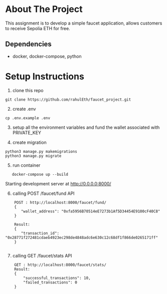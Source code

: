 # About The Project

This assignment is to develop a simple faucet application, allows customers to receive Sepolia ETH for free.

## Dependencies 

- docker, docker-compose, python


# Setup Instructions

1. clone this repo

```
git clone https://github.com/rahulEth/faucet_project.git

```

2. create .env

```
cp .env.example .env

```

3. setup all the environment variables and fund the wallet associated with PRIVATE_KEY

4. create migration

```
python3 manage.py makemigrations
python3 manage.py migrate

```

5. run container
```
   docker-compose up --build
```
Starting development server at http://0.0.0.0:8000/

6. calling POST /faucet/fund API
```
    POST : http://localhost:8000/faucet/fund/
    {
       "wallet_address": "0xfa5956B70514eE7273b1Af5D34454E9100cF40C8"
    }

    Result: 
    {
       "transaction_id": "0x28771f272481cdaeb4923ec298de4848adc6e630c12c68df1f866de0265171ff"
    }
   
```

7. calling GET /faucet/stats API
```
    GET : http://localhost:8000/faucet/stats/
    Result: 
    {
        "successful_transactions": 10,
        "failed_transactions": 0
    }
   
``` 